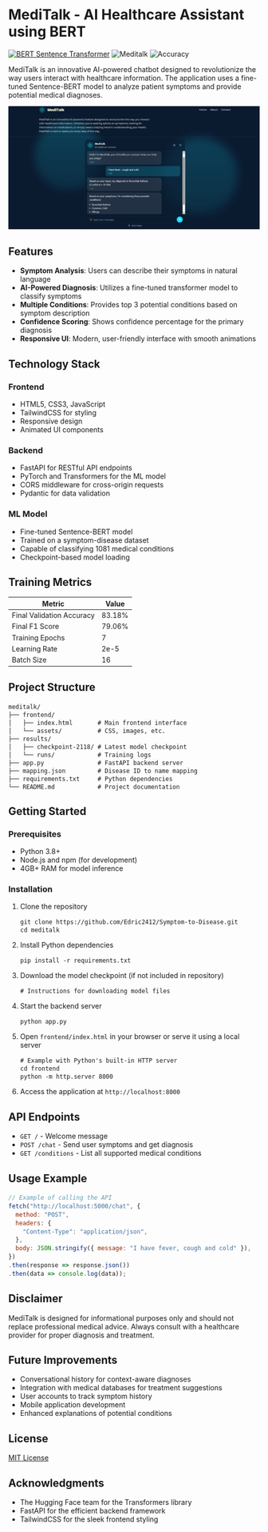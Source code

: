 # MediTalk - AI Healthcare Assistant using BERT
[![BERT Sentence Transformer](https://img.shields.io/badge/BERT-Sentence_Transformer-blue?style=flat-square&logo=pytorch&logoColor=white)](https://www.sbert.net/)
![Meditalk](https://img.shields.io/badge/Status-Active-brightgreen)
![Accuracy](https://img.shields.io/badge/Accuracy-83%25-success)


MediTalk is an innovative AI-powered chatbot designed to revolutionize the way users interact with healthcare information. The application uses a fine-tuned Sentence-BERT model to analyze patient symptoms and provide potential medical diagnoses.

![Meditalk Interface](./assets/meditalk_interface.png)
## Features

- **Symptom Analysis**: Users can describe their symptoms in natural language
- **AI-Powered Diagnosis**: Utilizes a fine-tuned transformer model to classify symptoms
- **Multiple Conditions**: Provides top 3 potential conditions based on symptom description
- **Confidence Scoring**: Shows confidence percentage for the primary diagnosis
- **Responsive UI**: Modern, user-friendly interface with smooth animations

## Technology Stack

### Frontend
- HTML5, CSS3, JavaScript
- TailwindCSS for styling
- Responsive design
- Animated UI components

### Backend
- FastAPI for RESTful API endpoints
- PyTorch and Transformers for the ML model
- CORS middleware for cross-origin requests
- Pydantic for data validation

### ML Model
- Fine-tuned Sentence-BERT model
- Trained on a symptom-disease dataset
- Capable of classifying 1081 medical conditions
- Checkpoint-based model loading

## Training Metrics

| Metric | Value |
|--------|-------|
| Final Validation Accuracy | 83.18% |
| Final F1 Score | 79.06% |
| Training Epochs | 7 |
| Learning Rate | 2e-5 |
| Batch Size | 16 |

## Project Structure

```
meditalk/
├── frontend/
│   ├── index.html       # Main frontend interface
│   └── assets/          # CSS, images, etc.
├── results/
│   ├── checkpoint-2118/ # Latest model checkpoint
│   └── runs/            # Training logs
├── app.py               # FastAPI backend server
├── mapping.json         # Disease ID to name mapping
├── requirements.txt     # Python dependencies
└── README.md            # Project documentation
```

## Getting Started

### Prerequisites

- Python 3.8+
- Node.js and npm (for development)
- 4GB+ RAM for model inference

### Installation

1. Clone the repository
   ```
   git clone https://github.com/Edric2412/Symptom-to-Disease.git
   cd meditalk
   ```

2. Install Python dependencies
   ```
   pip install -r requirements.txt
   ```

3. Download the model checkpoint (if not included in repository)
   ```
   # Instructions for downloading model files
   ```

4. Start the backend server
   ```
   python app.py
   ```

5. Open `frontend/index.html` in your browser or serve it using a local server
   ```
   # Example with Python's built-in HTTP server
   cd frontend
   python -m http.server 8000
   ```

6. Access the application at `http://localhost:8000`

## API Endpoints

- `GET /` - Welcome message
- `POST /chat` - Send user symptoms and get diagnosis
- `GET /conditions` - List all supported medical conditions

## Usage Example

```javascript
// Example of calling the API
fetch("http://localhost:5000/chat", {
  method: "POST",
  headers: {
    "Content-Type": "application/json",
  },
  body: JSON.stringify({ message: "I have fever, cough and cold" }),
})
.then(response => response.json())
.then(data => console.log(data));
```

## Disclaimer

MediTalk is designed for informational purposes only and should not replace professional medical advice. Always consult with a healthcare provider for proper diagnosis and treatment.

## Future Improvements

- Conversational history for context-aware diagnoses
- Integration with medical databases for treatment suggestions
- User accounts to track symptom history
- Mobile application development
- Enhanced explanations of potential conditions

## License

[MIT License](LICENSE)

## Acknowledgments

- The Hugging Face team for the Transformers library
- FastAPI for the efficient backend framework
- TailwindCSS for the sleek frontend styling
